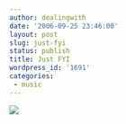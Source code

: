 ```yaml
---
author: dealingwith
date: '2006-09-25 23:46:00'
layout: post
slug: just-fyi
status: publish
title: Just FYI
wordpress_id: '1691'
categories:
 - music
---
```


[![][1]][2]

   [1]: http://ec1.images-amazon.com/images/P/B000H8RZD0.01._AA240_SCLZZZZZZZ_V60894492_.jpg

   [2]: http://www.amazon.com/Magnetic-North-Iain-Archer/dp/B000H8RZD0/sr=1-3/qid=1159245809/ref=sr_1_3/102-3685726-9396143?ie=UTF8&s=music

